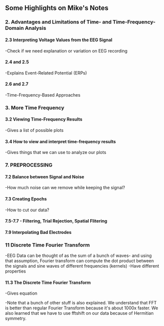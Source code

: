 ## Some Highlights on Mike's Notes

### 2. Advantages and Limitations of Time- and Time-Frequency-Domain Analysis

#### 2.3 Interpreting Voltage Values from the EEG Signal
-Check if we need explanation or variation on EEG recording

#### 2.4 and 2.5
-Explains Event-Related Potential (ERPs)

#### 2.6 and 2.7
-Time-Frequency-Based Approaches

### 3. More Time Frequency

#### 3.2 Viewing Time-Frequency Results
-Gives a list of possible plots

#### 3.4 How to view and interpret time-frequency results
-Gives things that we can use to analyze our plots

### 7. PREPROCESSING

#### 7.2 Balance between Signal and Noise
-How much noise can we remove while keeping the signal?

#### 7.3 Creating Epochs
-How to cut our data?

#### 7.5-7.7 - Filtering, Trial Rejection, Spatial Flitering

#### 7.9 Interpolating Bad Electrodes

### 11 Discrete Time Fourier Transform

-EEG Data can be thought of as the sum of a bunch of waves- and using that assumption, Fourier transform can compute the dot product between the signals and sine waves of different frequencies (kernels)
-Have different properties

#### 11.3 The Discrete Time Fourier Transform
-Gives equation

-Note that a bunch of other stuff is also explained. We understand that FFT is better than regular Fourier Transform because it's about 1000x faster. We also learned that we have to use fftshift on our data because of Hermitian symmetry.